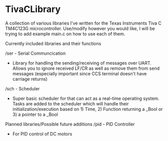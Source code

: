 # TivaCLibrary

A collection of various libraries I've written for the Texas Instruments Tiva C TM4C123G microcontroller. Use/modify however you would like, I will be trying to add example main.c on how to use each of them.

Currently included libraries and their functions

/ser - Serial Communcication
- Library for handling the sending/receiving of messages over UART. Allows you to ignore received LF/CR as well as remove them from send messages (especially important since CCS terminal doesn't have carriage returns)

/sch - Scheduler
- Super basic scheduler for that can act as a real-time operating system. Tasks are added to the scheduler which will handle their initialization/execution based on 1) Time, 2) Function returning a _Bool or 3) a pointer to a _Bool


Planned libraries/Possible future additions
/pid - PID Controller
- For PID control of DC motors
